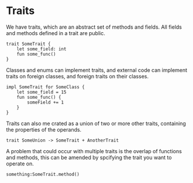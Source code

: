 # Traits

We have traits, which are an abstract set of methods and fields.
All fields and methods defined in a trait are public.

```rk
trait SomeTrait {
    let some_field: int
    fun some_func()
}
```

Classes and enums can implement traits,
and external code can implement traits on foreign classes,
and foreign traits on their classes.

```rk
impl SomeTrait for SomeClass {
    let some_field = 15
    fun some_func() {
        someField += 1
    }
}
```

Traits can also me crated as a union of two or more other traits,
containing the properties of the operands.

```rk
trait SomeUnion -> SomeTrait + AnotherTrait
```

A problem that could occur with multiple traits is the overlap of functions and methods,
this can be amended by spcifying the trait you want to operate on.

```rk
something:SomeTrait.method()
```
